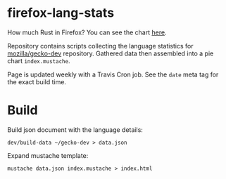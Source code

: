 # firefox-lang-stats

How much Rust in Firefox? You can see the chart [here][gh-pages].

Repository contains scripts collecting the language statistics for
[mozilla/gecko-dev] repository. Gathered data then assembled into a pie chart
`index.mustache`.

Page is updated weekly with a Travis Cron job. See the `date` meta tag for
the exact build time.

# Build

Build json document with the language details:

```
dev/build-data ~/gecko-dev > data.json
```

Expand mustache template:

```
mustache data.json index.mustache > index.html
```


[mozilla/gecko-dev]: https://github.com/mozilla/gecko-dev
[gh-pages]: https://4e6.github.io/firefox-lang-stats/
